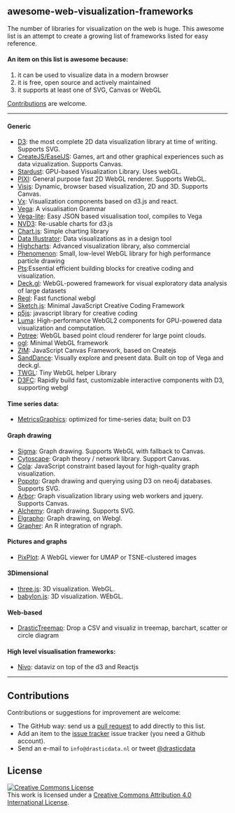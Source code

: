 ## awesome-web-visualization-frameworks
The number of libraries for visualization on the web is huge.
This awesome list is an attempt to create a growing list of frameworks listed for easy reference.

#### An item on this list is awesome because:
1. it can be used to visualize data in a modern browser
2. it is free, open source and actively maintained
3. it supports at least one of SVG, Canvas or WebGL

[Contributions](#contributions) are welcome.

*****

#### Generic
- [D3](https://d3js.org/): the most complete 2D data visualization library at time of writing. Supports SVG.
- [CreateJS/EaselJS](https://createjs.com/easeljs): Games, art and other graphical experiences such as data vizualization. Supports Canvas.
- [Stardust](https://stardustjs.github.io/): GPU-based Visualization Library. Uses webGL.
- [PIXI](http://www.pixijs.com/): General purpose fast 2D WebGL renderer. Supports WebGL.
- [Visjs](http://visjs.org/): Dynamic, browser based visualization, 2D and 3D. Supports Canvas.
- [Vx](https://vx-demo.now.sh/): Visualization components based on d3.js and react.
- [Vega](https://vega.github.io/vega/): A visualisation Grammar
- [Vega-lite](https://vega.github.io/vega-lite/): Easy JSON based visualisation tool, compiles to Vega
- [NVD3](http://nvd3.org/): Re-usable charts for d3.js
- [Chart.js](http://www.chartjs.org/): Simple charting library
- [Data Illustrator](http://www.data-illustrator.com/): Data visualizations as in a design tool
- [Highcharts](https://www.highcharts.com/): Advanced visualization library, also commercial
- [Phenomenon](https://github.com/vaneenige/phenomenon): Small, low-level WebGL library for high performance particle drawing
- [Pts](https://ptsjs.org/):Essential efficient building blocks for creative coding and visualization.
- [Deck.gl](http://deck.gl): WebGL-powered framework for visual exploratory data analysis of large datasets
- [Regl](https://github.com/regl-project/regl): Fast functional webgl
- [Sketch.js](http://soulwire.github.io/sketch.js/): Minimal JavaScript Creative Coding Framework
- [p5js](https://p5js.org/): javascript library for creative coding 
- [Luma](https://luma.gl): High-performance WebGL2 components for GPU-powered data visualization and computation.
- [Potree](http://www.potree.org/): WebGL based point cloud renderer for large point clouds.
- [ogl](https://github.com/oframe/ogl): Minimal WebGL framework
- [ZIM](https://zimjs.com): JavaScript Canvas Framework, based on Createjs
- [SandDance](https://sanddance.js.org/): Visually explore and present data. Built on top of Vega and deck.gl.
- [TWGL](https://github.com/greggman/twgl.js): Tiny WebGL helper Library
- [D3FC](https://d3fc.io/): Rapidly build fast, customizable interactive components with D3, supporting webgl

#### Time series data:
- [MetricsGraphics](https://metricsgraphicsjs.org/): optimized for time-series data; built on D3



#### Graph drawing
- [Sigma](http://sigmajs.org/): Graph drawing. Supports WebGL with fallback to Canvas.
- [Cytoscape](http://js.cytoscape.org/): Graph theory / network library. Support Canvas.
- [Cola](http://ialab.it.monash.edu/webcola/): JavaScript constraint based layout for high-quality graph visualization.
- [Popoto](http://www.popotojs.com/): Graph drawing and querying using D3 on neo4j databases. Supports SVG.
- [Arbor](http://arborjs.org/): Graph visualization library using web workers and jquery. Supports Canvas.
- [Alchemy](http://graphalchemist.github.io/Alchemy/#/): Graph drawing. Supports SVG.
- [Elgrapho](https://www.elgrapho.com/): Graph drawing, on Webgl.
- [Grapher](https://grapher.network/): An R integration of ngraph.

#### Pictures and graphs
 - [PixPlot](https://github.com/YaleDHLab/pix-plot): A WebGL viewer for UMAP or TSNE-clustered images

#### 3Dimensional
- [three.js](https://threejs.org/): 3D visualization. WebGL.
- [babylon.js](https://www.babylonjs.com/): 3D visualization. WEbGL.

#### Web-based
- [DrasticTreemap](https://www.drasticdata.nl/treemapping.htm): Drop a CSV and visualiz in treemap, barchart, scatter or circle diagram

#### High level visualisation frameworks:
- [Nivo](https://nivo.rocks): dataviz on top of the d3 and Reactjs

*****

## Contributions

Contributions or suggestions for improvement are welcome:

- The GitHub way: send us a [pull request](https://help.github.com/articles/creating-a-pull-request/) to add directly to this list.
- Add an item to the
  [issue tracker](https://github.com/SNStatComp/awesome-web-visualization-libraries/issues)
issue tracker (you need a Github account).
- Send an e-mail to `info@drasticdata.nl` or tweet [\@drasticdata](https://twitter.com/drasticdata)


## License

[![Creative Commons License](https://i.creativecommons.org/l/by/4.0/88x31.png)](http://creativecommons.org/licenses/by/4.0/)  
This work is licensed under a [Creative Commons Attribution 4.0 International License](http://creativecommons.org/licenses/by/4.0/).